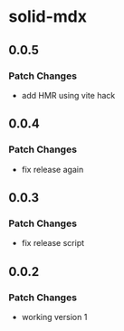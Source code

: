 # solid-mdx

## 0.0.5

### Patch Changes

- add HMR using vite hack

## 0.0.4

### Patch Changes

- fix release again

## 0.0.3

### Patch Changes

- fix release script

## 0.0.2

### Patch Changes

- working version 1
